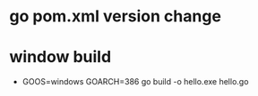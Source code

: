 # go pom.xml version change
# window build
 + GOOS=windows GOARCH=386 go build -o hello.exe hello.go